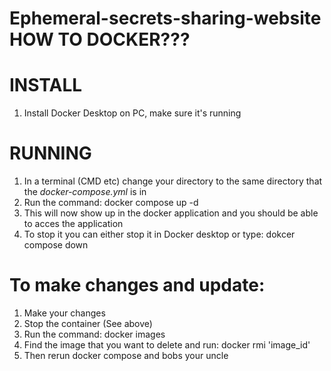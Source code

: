  # Ephemeral-secrets-sharing-website HOW TO DOCKER???

# INSTALL
1. Install Docker Desktop on PC, make sure it's running

# RUNNING
1. In a terminal (CMD etc) change your directory to the same directory that the *docker-compose.yml* is in 
2. Run the command: docker compose up -d
3. This will now show up in the docker application and you should be able to acces the application
4. To stop it you can either stop it in Docker desktop or type: dokcer compose down

# To make changes and update:
1. Make your changes
2. Stop the container (See above)
3. Run the command: docker images
4. Find the image that you want to delete and run: docker rmi 'image_id' 
5. Then rerun docker compose and bobs your uncle 

